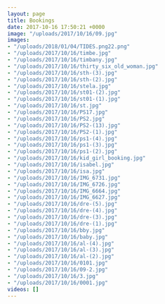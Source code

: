 ```yaml
---
layout: page
title: Bookings
date: 2017-10-16 17:50:21 +0000
image: "/uploads/2017/10/16/09.jpg"
images:
- "/uploads/2018/01/04/TIDES.png22.png"
- "/uploads/2017/10/16/timbe.jpg"
- "/uploads/2017/10/16/timbany.jpg"
- "/uploads/2017/10/16/thirty_six_old_woman.jpg"
- "/uploads/2017/10/16/sth-(3).jpg"
- "/uploads/2017/10/16/sth-(2).jpg"
- "/uploads/2017/10/16/stela.jpg"
- "/uploads/2017/10/16/st01-(2).jpg"
- "/uploads/2017/10/16/st01-(1).jpg"
- "/uploads/2017/10/16/st.jpg"
- "/uploads/2017/10/16/PS17.jpg"
- "/uploads/2017/10/16/PS2.jpg"
- "/uploads/2017/10/16/PS2-(13).jpg"
- "/uploads/2017/10/16/PS2-(1).jpg"
- "/uploads/2017/10/16/ps1-(4).jpg"
- "/uploads/2017/10/16/ps1-(3).jpg"
- "/uploads/2017/10/16/ps1-(2).jpg"
- "/uploads/2017/10/16/kid_girl_booking.jpg"
- "/uploads/2017/10/16/isabel.jpg"
- "/uploads/2017/10/16/isa.jpg"
- "/uploads/2017/10/16/IMG_6731.jpg"
- "/uploads/2017/10/16/IMG_6726.jpg"
- "/uploads/2017/10/16/IMG_6664.jpg"
- "/uploads/2017/10/16/IMG_6627.jpg"
- "/uploads/2017/10/16/dre-(5).jpg"
- "/uploads/2017/10/16/dre-(4).jpg"
- "/uploads/2017/10/16/dre-(3).jpg"
- "/uploads/2017/10/16/dre-(1).jpg"
- "/uploads/2017/10/16/bby.jpg"
- "/uploads/2017/10/16/baby.jpg"
- "/uploads/2017/10/16/al-(4).jpg"
- "/uploads/2017/10/16/al-(3).jpg"
- "/uploads/2017/10/16/al-(2).jpg"
- "/uploads/2017/10/16/0101.jpg"
- "/uploads/2017/10/16/09-2.jpg"
- "/uploads/2017/10/16/3.jpg"
- "/uploads/2017/10/16/0001.jpg"
videos: []
---
```


